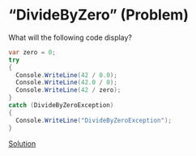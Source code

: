 # “DivideByZero” (Problem)

What will the following code display?

```cs
var zero = 0;
try
{
  Console.WriteLine(42 / 0.0);
  Console.WriteLine(42.0 / 0);
  Console.WriteLine(42 / zero);
}
catch (DivideByZeroException)
{
  Console.WriteLine("DivideByZeroException");
}
```

[Solution](./DivideByZero-A.md)